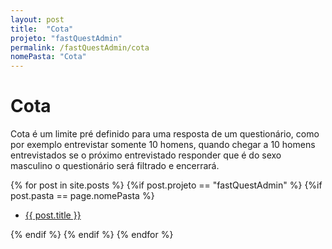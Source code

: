 ```yaml
---
layout: post
title:  "Cota"
projeto: "fastQuestAdmin"
permalink: /fastQuestAdmin/cota
nomePasta: "Cota"
---
```

# Cota

Cota é um limite pré definido para uma resposta de um questionário, como por exemplo entrevistar somente 10 homens, quando chegar a 10 homens entrevistados se o próximo entrevistado responder que é do sexo masculino o questionário será filtrado e encerrará.
<div class="row">    
    {% for post in site.posts %}
        {%if post.projeto == "fastQuestAdmin" %}
            {%if post.pasta == page.nomePasta %}  
            <ul  class="4u 6u$(small)">
                <li>
                    <a href="{{ site.baseurl}}{{ post.url}}">{{ post.title }}</a>  
                </li>
            </ul>
            {% endif %}
        {% endif %}
    {% endfor %}    
</div>